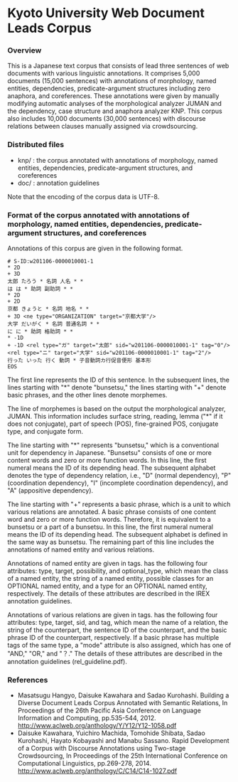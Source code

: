 # Kyoto University Web Document Leads Corpus #

### Overview ###

This is a Japanese text corpus that consists of lead three sentences
of web documents with various linguistic annotations. It comprises
5,000 documents (15,000 sentences) with annotations of morphology,
named entities, dependencies, predicate-argument structures including
zero anaphora, and coreferences. These annotations were given by
manually modifying automatic analyses of the morphological analyzer
JUMAN and the dependency, case structure and anaphora analyzer
KNP. This corpus also includes 10,000 documents (30,000 sentences)
with discourse relations between clauses manually assigned via
crowdsourcing.


### Distributed files ###

* knp/ : the corpus annotated with annotations of morphology, named entities, dependencies, predicate-argument structures, and coreferences
* doc/ : annotation guidelines

Note that the encoding of the corpus data is UTF-8.


### Format of the corpus annotated with annotations of morphology, named entities, dependencies, predicate-argument structures, and coreferences ###

Annotations of this corpus are given in the following format.

```
# S-ID:w201106-0000010001-1
* 2D
+ 3D
太郎 たろう * 名詞 人名 * * 
は は * 助詞 副助詞 * *
* 2D
+ 2D
京都 きょうと * 名詞 地名 * *
+ 3D <ne type="ORGANIZATION" target="京都大学"/>
大学 だいがく * 名詞 普通名詞 * *
に に * 助詞 格助詞 * *
* -1D
+ -1D <rel type="ガ" target="太郎" sid="w201106-0000010001-1" tag="0"/><rel type="ニ" target="大学" sid="w201106-0000010001-1" tag="2"/>
行った いった 行く 動詞 * 子音動詞カ行促音便形 基本形
EOS
```

The first line represents the ID of this sentence. In the subsequent
lines, the lines starting with "*" denote "bunsetsu," the lines starting
with "+" denote basic phrases, and the other lines denote morphemes.

The line of morphemes is based on the output the morphological
analyzer, JUMAN.  This information includes surface string, reading,
lemma ("*" if it does not conjugate), part of speech (POS),
fine-grained POS, conjugate type, and conjugate form.

The line starting with "*" represents "bunsetsu," which is a
conventional unit for dependency in Japanese. "Bunsetsu" consists of
one or more content words and zero or more function words. In this
line, the first numeral means the ID of its depending head. The subsequent alphabet
denotes the type of dependency relation, i.e., "D" (normal
dependency), "P" (coordination dependency), "I" (incomplete
coordination dependency), and "A" (appositive dependency).

The line starting with "+" represents a basic phrase, which is a unit
to which various relations are annotated. A basic phrase consists of
one content word and zero or more function words. Therefore, it is
equivalent to a bunsetsu or a part of a bunsetsu. In this line, the
first numeral numeral means the ID of its depending head. The subsequent alphabet is
defined in the same way as bunsetsu. The remaining part of this line
includes the annotations of named entity and various relations.

Annotations of named entity are given in <ne> tags. <ne> has the
following four attributes: type, target, possibility, and
optional_type, which mean the class of a named entity, the string of
a named entity, possible classes for an OPTIONAL named entity, and a
type for an OPTIONAL named entity, respectively. The details of these
attributes are described in the IREX annotation guidelines.

Annotations of various relations are given in <rel> tags. <rel> has
the following four attributes: type, target, sid, and tag, which mean
the name of a relation, the string of the counterpart, the sentence ID
of the counterpart, and the basic phrase ID of the counterpart,
respectively. If a basic phrase has multiple tags of the same type, a
"mode" attribute is also assigned, which has one of "AND," "OR," and
"？." The details of these attributes are described in the annotation
guidelines (rel_guideline.pdf).


### References ###

* Masatsugu Hangyo, Daisuke Kawahara and Sadao Kurohashi. Building a Diverse Document Leads Corpus Annotated with Semantic Relations, In Proceedings of the 26th Pacific Asia Conference on Language Information and Computing, pp.535-544, 2012. http://www.aclweb.org/anthology/Y/Y12/Y12-1058.pdf
* Daisuke Kawahara, Yuichiro Machida, Tomohide Shibata, Sadao Kurohashi, Hayato Kobayashi and Manabu Sassano. Rapid Development of a Corpus with Discourse Annotations using Two-stage Crowdsourcing, In Proceedings of the 25th International Conference on Computational Linguistics, pp.269-278, 2014. http://www.aclweb.org/anthology/C/C14/C14-1027.pdf